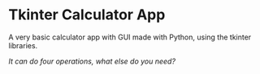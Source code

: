 # Tkinter Calculator App
 A very basic calculator app with GUI made with Python, using the tkinter libraries.
 
 *It can do four operations, what else do you need?*
